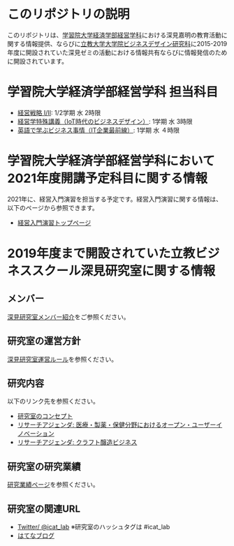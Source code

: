 # このリポジトリの説明
このリポジトリは、[学習院大学](https://www.univ.gakushuin.ac.jp/)[経済学部](https://www.univ.gakushuin.ac.jp/eco/)[経営学科](https://www.univ.gakushuin.ac.jp/eco/education/management/index.html)における深見嘉明の教育活動に関する情報提供、ならびに[立教大学大学院ビジネスデザイン研究科](https://business-school.rikkyo.ac.jp/)に2015-2019年度に開設されていた深見ゼミの活動における情報共有ならびに情報発信のために開設されています。

# 学習院大学経済学部経営学科 担当科目
- [経営戦略 I/II](https://github.com/icat-lab/biz_strategy): 1/2学期 水 2時限
- [経営学特殊講義（IoT時代のビジネスデザイン）](https://github.com/icat-lab/Biz_Design_IoT): 1学期 水 3時限
- [英語で学ぶビジネス事情（IT企業最前線）](https://github.com/icat-lab/IT_Biz_Trend): 1学期 水 ４時限

# 学習院大学経済学部経営学科において2021年度開講予定科目に関する情報
2021年に、経営入門演習を担当する予定です。経営入門演習に関する情報は、以下のページから参照できます。
- [経営入門演習トップページ](https://github.com/icat-lab/icat_lab/blob/master/basic_seminar.md)

# 2019年度まで開設されていた立教ビジネススクール深見研究室に関する情報

## メンバー
[深見研究室メンバー紹介](https://github.com/icat-lab/icat_lab/blob/master/member.md)をご参照ください。

## 研究室の運営方針
[深見研究室運営ルール](https://github.com/icat-lab/icat_lab/blob/master/rule.md)を参照ください。

## 研究内容
以下のリンク先を参照ください。
- [研究室のコンセプト](https://github.com/icat-lab/icat_lab/blob/master/research_topic.md)
- [リサーチアジェンダ: 医療・製薬・保健分野におけるオープン・ユーザーイノベーション](https://github.com/icat-lab/case_med_innovation/blob/master/agenda.md)
- [リサーチアジェンダ: クラフト醸造ビジネス](https://github.com/icat-lab/craft_brewing_business)

## 研究室の研究業績
[研究業績ページ](https://github.com/icat-lab/icat_lab/blob/master/works.md)を参照ください。

## 研究室の関連URL
- [Twitter/ @icat_lab](https://twitter.com/icat_lab/)   ※研究室のハッシュタグは #icat_lab
- [はてなブログ](http://icatlab.hatenablog.com/)
